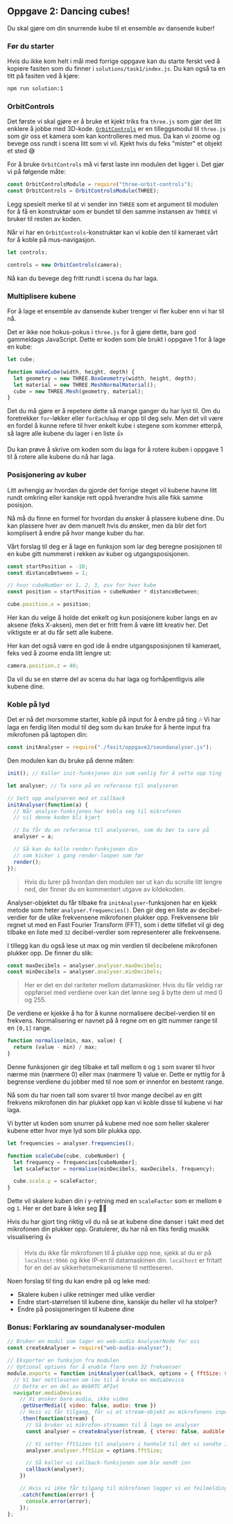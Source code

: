 ## Oppgave 2: Dancing cubes!

Du skal gjøre om din snurrende kube til et ensemble av dansende kuber!

### Før du starter

Hvis du ikke kom helt i mål med forrige oppgave kan du starte ferskt ved å kopiere fasiten som du finner i `solutions/task1/index.js`. Du kan også ta en titt på fasiten ved å kjøre:

```sh
npm run solution:1
```

### OrbitControls

Det første vi skal gjøre er å bruke et kjekt triks fra `three.js` som gjør det litt enklere å jobbe med 3D-kode. [`OrbitControls`](https://threejs.org/docs/index.html#examples/controls/OrbitControls) er en tilleggsmodul til `three.js` som gir oss et kamera som kan kontrolleres med mus. Da kan vi zoome og bevege oss rundt i scena litt som vi vil. Kjekt hvis du feks "mister" et objekt et sted 😅

For å bruke `OrbitControls` må vi først laste inn modulen det ligger i. Det gjør vi på følgende måte:

```js
const OrbitControlsModule = require("three-orbit-controls");
const OrbitControls = OrbitControlsModule(THREE);
```

Legg spesielt merke til at vi sender inn `THREE` som et argument til modulen for å få en konstruktør som er bundet til den samme instansen av `THREE` vi bruker til resten av koden.

Når vi har en `OrbitControls`-konstruktør kan vi koble den til kameraet vårt for å koble på mus-navigasjon.

```js
let controls;

controls = new OrbitControls(camera);
```

Nå kan du bevege deg fritt rundt i scena du har laga.

### Multiplisere kubene

For å lage et ensemble av dansende kuber trenger vi fler kuber enn vi har til nå.

Det er ikke noe hokus-pokus i `three.js` for å gjøre dette, bare god gammeldags JavaScript. Dette er koden som ble brukt i oppgave 1 for å lage en kube:

```js
let cube;

function makeCube(width, height, depth) {
  let geometry = new THREE.BoxGeometry(width, height, depth);
  let material = new THREE.MeshNormalMaterial();
  cube = new THREE.Mesh(geometry, material);
}
```

Det du må gjøre er å repetere dette så mange ganger du har lyst til. Om du foretrekker `for`-løkker eller `forEach`/`map` er opp til deg selv. Men det vil være en fordel å kunne refere til hver enkelt kube i stegene som kommer etterpå, så lagre alle kubene du lager i en liste 👍

Du kan prøve å skrive om koden som du laga for å rotere kuben i oppgave 1 til å rotere alle kubene du nå har laga.

### Posisjonering av kuber

Litt avhengig av hvordan du gjorde det forrige steget vil kubene havne litt rundt omkring eller kanskje rett oppå hverandre hvis alle fikk samme posisjon.

Nå må du finne en formel for hvordan du ønsker å plassere kubene dine. Du kan plassere hver av dem manuelt hvis du ønsker, men da blir det fort komplisert å endre på hvor mange kuber du har.

Vårt forslag til deg er å lage en funksjon som lar deg beregne posisjonen til en kube gitt nummeret i rekken av kuber og utgangsposisjonen.

```js
const startPosition = -10;
const distanceBetween = 1;

// hvor cubeNumber er 1, 2, 3, osv for hver kube
const position = startPosition + cubeNumber * distanceBetween;

cube.position.x = position;
```

Her kan du velge å holde det enkelt og kun posisjonere kuber langs en av aksene (feks X-aksen), men det er fritt frem å være litt kreativ her. Det viktigste er at du får sett alle kubene.

Her kan det også være en god ide å endre utgangsposisjonen til kameraet, feks ved å zoome enda litt lengre ut:

```js
camera.position.z = 40;
```

Da vil du se en større del av scena du har laga og forhåpentligvis alle kubene dine.

### Koble på lyd

Det er nå det morsomme starter, koble på input for å endre på ting 🎶 Vi har laga en ferdig liten modul til deg som du kan bruke for å hente input fra mikrofonen på laptopen din:

```js
const initAnalyser = require("./fasit/oppgave2/soundanalyser.js");
```

Den modulen kan du bruke på denne måten:

```js
init(); // Kaller init-funksjonen din som vanlig for å sette opp ting

let analyser; // Ta vare på en referanse til analyseren

// Sett opp analyseren med et callback
initAnalyser(function(a) {
  // Når analyse-funksjonen har kobla seg til mikrofonen
  // vil denne koden bli kjørt

  // Da får du en referanse til analyseren, som du bør ta vare på
  analyser = a;

  // Så kan du kalle render-funksjonen din
  // som kicker i gang render-loopen som før
  render();
});
```

> Hvis du lurer på hvordan den modulen ser ut kan du scrolle litt lengre ned, der finner du en kommentert utgave av kildekoden.

Analyser-objektet du får tilbake fra `initAnalyser`-funksjonen har en kjekk metode som heter `analyser.frequencies()`. Den gir deg en liste av decibel-verdier for de ulike frekvensene mikrofonen plukker opp. Frekvensene blir regnet ut med en Fast Fourier Transform (FFT), som i dette tilfellet vil gi deg tilbake en liste med `32` decibel-verdier som representerer alle frekvensene.

I tillegg kan du også lese ut max og min verdien til decibelene mikrofonen plukker opp. De finner du slik:

```js
const maxDecibels = analyser.analyser.maxDecibels;
const minDecibels = analyser.analyser.minDecibels;
```

> Her er det en del rariteter mellom datamaskiner. Hvis du får veldig rar oppførsel med verdiene over kan det lønne seg å bytte dem ut med 0 og 255.

De verdiene er kjekke å ha for å kunne normalisere decibel-verdien til en frekvens. Normalisering er navnet på å regne om en gitt nummer range til en `[0,1]` range.

```js
function normalise(min, max, value) {
  return (value - min) / max;
}
```

Denne funksjonen gir deg tilbake et tall mellom `0` og `1` som svarer til hvor nærme min (nærmere 0) eller max (nærmere 1) value er. Dette er nyttig for å begrense verdiene du jobber med til noe som er innenfor en bestemt range.

Nå som du har noen tall som svarer til hvor mange decibel av en gitt frekvens mikrofonen din har plukket opp kan vi koble disse til kubene vi har laga.

Vi bytter ut koden som snurrer på kubene med noe som heller skalerer kubene etter hvor mye lyd som blir plukka opp.

```js
let frequencies = analyser.frequencies();

function scaleCube(cube, cubeNumber) {
  let frequency = frequencies[cubeNumber];
  let scaleFactor = normalise(minDecibels, maxDecibels, frequency);

  cube.scale.y = scaleFactor;
}
```

Dette vil skalere kuben din i y-retning med en `scaleFactor` som er mellom `0` og `1`. Her er det bare å leke seg 🤹‍♂️

Hvis du har gjort ting riktig vil du nå se at kubene dine danser i takt med det mikrofonen din plukker opp. Gratulerer, du har nå en fiks ferdig musikk visualisering 👍

> Hvis du ikke får mikrofonen til å plukke opp noe, sjekk at du er på `localhost:9966` og ikke IP-en til datamaskinen din. `localhost` er fritatt for en del av sikkerhetsmekanismene til nettleseren.

Noen forslag til ting du kan endre på og leke med:

- Skalere kuben i ulike retninger med ulike verdier
- Endre start-størrelsen til kubene dine, kanskje du heller vil ha stolper?
- Endre på posisjoneringen til kubene dine

### Bonus: Forklaring av soundanalyser-modulen

```js
// Bruker en modul som lager en web-audio AnalyserNode for oss
const createAnalyser = require("web-audio-analyser");

// Eksporter en funksjon fra modulen
// Optional options for å enable flere enn 32 frekvenser
module.exports = function initAnalyser(callback, options = { fftSize: 64 }) {
  // Vi ber nettleseren om lov til å bruke en mediaDevice
  // Dette er en del av WebRTC APIet
  navigator.mediaDevices
    // Vi ønsker bare audio, ikke video
    .getUserMedia({ video: false, audio: true })
    // Hvis vi får tilgang, får vi et stream-objekt av mikrofonens input
    .then(function(stream) {
      // Så bruker vi mikrofon-streamen til å lage en analyser
      const analyser = createAnalyser(stream, { stereo: false, audible: false });

      // Vi setter fftSizen til analysern i henhold til det vi sendte inn
      analyser.analyser.fftSize = options.fftSize;

      // Så kaller vi callback-funksjonen som ble sendt inn
      callback(analyser);
    })

    // Hvis vi ikke får tilgang til mikrofonen logger vi en feilmelding
    .catch(function(error) {
      console.error(error);
    });
};
```
